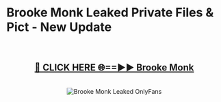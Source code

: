 # Brooke Monk Leaked Private Files & Pict - New Update
<br>
<div align="center">
<h2><a href="https://mediafilles.blogspot.com/?title=Brooke_Monk" rel="nofollow">🔴 CLICK HERE 🌐==►► Brooke Monk</a></h2>
<br>
<a href="https://mediafilles.blogspot.com/?title=Brooke_Monk" rel="nofollow" data-target="animated-image.originalLink"><img src="https://i.ibb.co.com/WyWwxjT/player-gif2.gif" alt="Brooke Monk Leaked OnlyFans" style="max-width: 100%; display: inline-block;" data-target="animated-image.originalImage"></a>
</div>
<br>